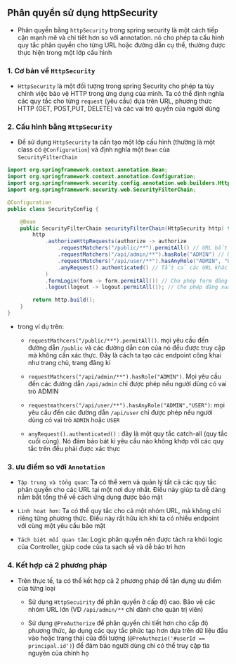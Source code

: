 ## Phân quyền sử dụng httpSecurity

- Phân quyền bằng `httpSecurity` trong spring security là một cách tiếp cận mạnh mẽ và chi tiết hơn so với annotation. nó cho phép ta cấu hình quy tắc phân quyền cho từng URL hoặc đường dẫn cụ thể, thường được thực hiện trong một lớp cấu hình

### 1. Cơ bản về `HttpSecurity`

- `HttpSecurity` là một đối tượng trong spring Security cho phép ta tùy chỉnh việc bảo vệ HTTP trong ứng dụng của mình. Ta có thể định nghĩa các quy tắc cho từng `request` (yêu cầu) dựa trên URL, phương thức HTTP (GET, POST,PUT, DELETE) và các vai trò quyền của người dùng

### 2. Cấu hình bằng `HttpSecurity`

- Để sử dụng `HttpSecurity` ta cần tạo một lớp cấu hình (thường là một class có `@Configuration`) và định nghĩa một `Bean` của `SecurityFilterChain`

```java
import org.springframework.context.annotation.Bean;
import org.springframework.context.annotation.Configuration;
import org.springframework.security.config.annotation.web.builders.HttpSecurity;
import org.springframework.security.web.SecurityFilterChain;

@Configuration
public class SecurityConfig {

    @Bean
    public SecurityFilterChain securityFilterChain(HttpSecurity http) throws Exception {
        http
            .authorizeHttpRequests(authorize -> authorize
                .requestMatchers("/public/**").permitAll() // URL bắt đầu bằng /public thì cho phép truy cập công khai
                .requestMatchers("/api/admin/**").hasRole("ADMIN") // URL bắt đầu bằng /api/admin thì chỉ dành cho người có vai trò ADMIN
                .requestMatchers("/api/user/**").hasAnyRole("ADMIN", "USER") // URL bắt đầu bằng /api/user thì dành cho cả ADMIN và USER
                .anyRequest().authenticated() // Tất cả các URL khác đều phải được xác thực (đăng nhập)
            )
            .formLogin(form -> form.permitAll()) // Cho phép form đăng nhập mặc định
            .logout(logout -> logout.permitAll()); // Cho phép đăng xuất

        return http.build();
    }
}
```

- trong ví dụ trên: 
    - `requestMathcers("/public/**").permitAll()`. mọi yêu cầu đến đường dẫn `/public` và các đường dẫn con của nó đều được truy cập mà không cần xác thực. Đây là cách ta tạo các endpoint công khai như trang chủ, trang đăng kí

    - `requestMathcers("/api/admin/**").hasRole("ADMIN")`. Mọi yêu cầu đến các đường dẫn `/api/admin` chỉ được phép nếu người dùng có vai trò ADMIN

    - `requestmathcers("/api/user/**").hasAnyRole("ADMIN","USER")`: mọi yêu cầu đến các đường dẫn `/api/user`  chỉ được phép nếu người dùng có vai trò `ADMIN` hoặc `USER`

    - `anyRequest().authenticated()` : đây là một quy tắc catch-all (quy tắc cuối cùng). Nó đảm bảo bát kì yêu cầu nào không khớp với các quy tắc trên đều phải được xác thực

### 3. ưu điểm so với `Annotation`

- `Tập trung và tổng quan`:  Ta có thể xem và quản lý tất cả các quy tắc phân quyền cho các URL tại một nơi duy nhất. Điều này giúp ta dễ dàng nắm bắt tổng thể về cách ứng dụng được bảo mật

- `Linh hoạt hơn`: Ta có thể quy tắc cho cả một nhóm URL, mà không chỉ riêng từng phương thức. Điều này rất hữu ích khi ta có nhiều endpoint với cùng một yêu cầu bảo mật

- `Tách biệt mối quan tâm`: Logic phân quyền nên được tách ra khỏi logic của Controller, giúp code của ta sạch sẽ và dễ bảo trì hơn

### 4. Kết hợp cả 2 phương pháp

- Trên thực tế, ta có thể kết hợp cả 2 phương pháp để tận dụng ưu điểm của từng loại 
    - Sử dụng `HttpSecuirity` để phân quyền ở cấp độ cao. Bảo vệ các nhóm URL lớn (VD `/api/admin/**` chỉ dành cho quản trị viên) 

    - Sử dụng `@PreAuthorize` để phân quyền chi tiết hơn cho cấp độ phương thức, áp dụng các quy tắc phức tạp hơn dựa trên dữ liệu đầu vào hoặc trạng thái của đối tượng (`@PreAuthozie('#userId == principal.id')`) để đảm bảo người dùng chỉ có thể truy cập tìa nguyên của chính họ